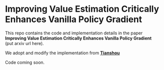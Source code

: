 # Improving Value Estimation Critically Enhances Vanilla Policy Gradient

This repo contains the code and implementation details in the paper **Improving Value Estimation Critically Enhances Vanilla Policy Gradient** (put arxiv url here).

We adopt and modify the implementation from **[Tianshou](https://github.com/thu-ml/tianshou)**

Code coming soon.
